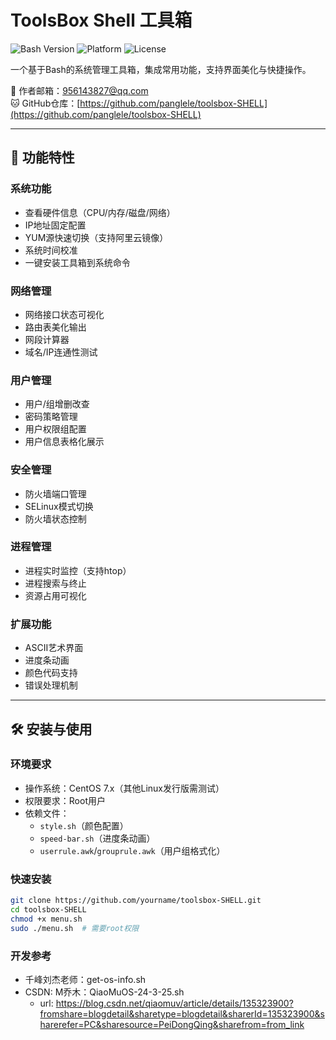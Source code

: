 # ToolsBox Shell 工具箱

![Bash Version](https://img.shields.io/badge/Bash-5.0%2B-blue) ![Platform](https://img.shields.io/badge/Platform-CentOS%207-lightgrey) ![License](https://img.shields.io/badge/License-GPL3.0-green)

一个基于Bash的系统管理工具箱，集成常用功能，支持界面美化与快捷操作。

📧 作者邮箱：956143827@qq.com  
🐱 GitHub仓库：[https://github.com/panglele/toolsbox-SHELL](https://github.com/panglele/toolsbox-SHELL)

---

## 🌟 功能特性

### 系统功能
- 查看硬件信息（CPU/内存/磁盘/网络）
- IP地址固定配置
- YUM源快速切换（支持阿里云镜像）
- 系统时间校准
- 一键安装工具箱到系统命令

### 网络管理
- 网络接口状态可视化
- 路由表美化输出
- 网段计算器
- 域名/IP连通性测试

### 用户管理
- 用户/组增删改查
- 密码策略管理
- 用户权限组配置
- 用户信息表格化展示

### 安全管理
- 防火墙端口管理
- SELinux模式切换
- 防火墙状态控制

### 进程管理
- 进程实时监控（支持htop）
- 进程搜索与终止
- 资源占用可视化

### 扩展功能
- ASCII艺术界面
- 进度条动画
- 颜色代码支持
- 错误处理机制

---

## 🛠️ 安装与使用

### 环境要求
- 操作系统：CentOS 7.x（其他Linux发行版需测试）
- 权限要求：Root用户
- 依赖文件：
  - `style.sh`（颜色配置）
  - `speed-bar.sh`（进度条动画）
  - `userrule.awk`/`grouprule.awk`（用户组格式化）

### 快速安装
```bash
git clone https://github.com/yourname/toolsbox-SHELL.git
cd toolsbox-SHELL
chmod +x menu.sh
sudo ./menu.sh  # 需要root权限
```
### 开发参考
- 千峰刘杰老师：get-os-info.sh
- CSDN: M乔木：QiaoMuOS-24-3-25.sh
  - url:   https://blog.csdn.net/qiaomuv/article/details/135323900?fromshare=blogdetail&sharetype=blogdetail&sharerId=135323900&sharerefer=PC&sharesource=PeiDongQing&sharefrom=from_link
